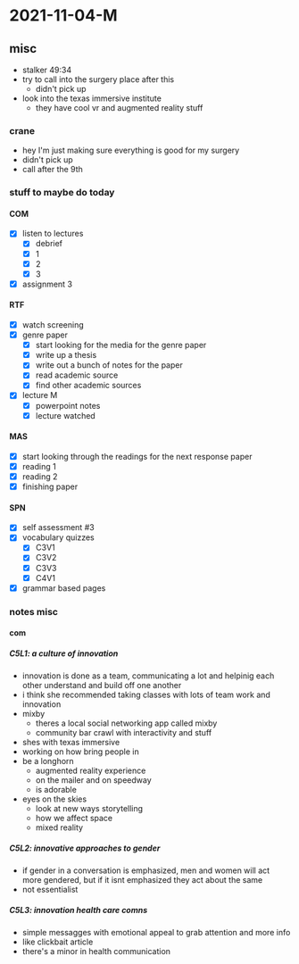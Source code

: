 # 2021-11-04-M
## misc
- stalker 49:34
- try to call into the surgery place after this
  - didn't pick up
- look into the texas immersive institute
  - they have cool vr and augmented reality stuff

### crane
- hey I'm just making sure everything is good for my surgery
- didn't pick up
- call after the 9th

### stuff to maybe do today

#### COM
- [x] listen to lectures
  - [x] debrief
  - [x] 1
  - [x] 2
  - [x] 3
- [x] assignment 3

#### RTF
- [x] watch screening
- [x] genre paper
  - [x] start looking for the media for the genre paper
  - [x] write up a thesis
  - [x] write out a bunch of notes for the paper
  - [x] read academic source
  - [x] find other academic sources
- [x] lecture M
  - [x] powerpoint notes
  - [x] lecture watched

#### MAS
- [x] start looking through the readings for the next response paper
- [x] reading 1
- [x] reading 2
- [x] finishing paper

#### SPN
- [x] self assessment #3
- [x] vocabulary quizzes
  - [x] C3V1
  - [x] C3V2
  - [x] C3V3
  - [x] C4V1
- [x] grammar based pages

### notes misc

#### com

##### C5L1: a culture of innovation
- innovation is done as a team, communicating a lot and helpinig each other understand and build off one another
- i think she recommended taking classes with lots of team work and innovation
- mixby
  - theres a local social networking app called mixby
  - community bar crawl with interactivity and stuff 
- shes with texas immersive
- working on how bring people in
- be a longhorn
  - augmented reality experience 
  - on the mailer and on speedway
  - is adorable
- eyes on the skies
  - look at new ways storytelling
  - how we affect space
  - mixed reality

##### C5L2: innovative approaches to gender
- if gender in a conversation is emphasized, men and women will act more gendered, but if it isnt emphasized they act about the same
- not essentialist

##### C5L3: innovation health care comns
- simple messagges with emotional appeal to grab attention and more info 
- like clickbait article
- there's a minor in health communication 

<!--
comn - communication
-->


